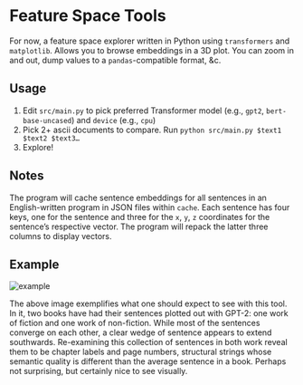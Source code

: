 # Feature Space Tools
For now, a feature space explorer written in Python using `transformers` and `matplotlib`. Allows you to browse embeddings in a 3D plot. You can zoom in and out, dump values to a `pandas`-compatible format, &c.

## Usage
1. Edit `src/main.py` to pick preferred Transformer model (e.g., `gpt2`, `bert-base-uncased`) and `device` (e.g., `cpu`)
2. Pick 2+ ascii documents to compare. Run `python src/main.py $text1 $text2 $text3…`
3. Explore!

## Notes
The program will cache sentence embeddings for all sentences in an English-written program in JSON files within `cache`. Each sentence has four keys, one for the sentence and three for the `x`, `y`, `z` coordinates for the sentence’s respective vector. The program will repack the latter three columns to display vectors.

## Example
![example](https://git.sr.ht/~srhm/feature-space-tools/tree/master/item/example.png)

The above image exemplifies what one should expect to see with this tool. In it, two books have had their sentences plotted out with GPT-2: one work of fiction and one work of non-fiction. While most of the sentences converge on each other, a clear wedge of sentence appears to extend southwards. Re-examining this collection of sentences in both work reveal them to be chapter labels and page numbers, structural strings whose semantic quality is different than the average sentence in a book. Perhaps not surprising, but certainly nice to see visually.

